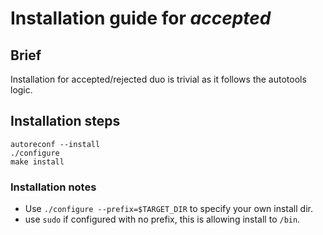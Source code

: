 
# Installation guide for *accepted*

## Brief

Installation for accepted/rejected duo is trivial as it follows the autotools logic.

## Installation steps

```
autoreconf --install
./configure
make install 
```

### Installation notes
- Use `./configure --prefix=$TARGET_DIR` to specify your own install dir.
- use `sudo` if configured with no prefix, this is allowing install to `/bin`.
